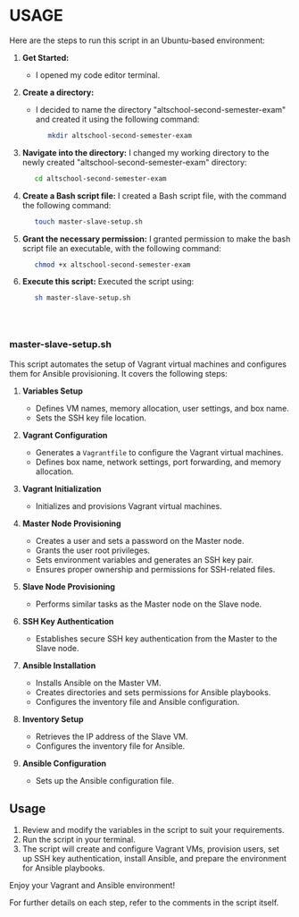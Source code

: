 # USAGE
Here are the steps to run this script in an Ubuntu-based environment:

1. **Get Started:** <br>
   - I opened my code editor terminal.
     
2. **Create a directory:** <br>
   - I decided to name the directory "altschool-second-semester-exam" and created it using the following command:
      ```bash
         mkdir altschool-second-semester-exam

3. **Navigate into the directory:** I changed my working directory to the newly created "altschool-second-semester-exam" directory:
      ```bash
         cd altschool-second-semester-exam
      
4. **Create a Bash script file:** I created a Bash script file, with the command the following command:
   ```bash
      touch master-slave-setup.sh

5. **Grant the necessary permission:** I granted permission to make the bash script file an executable, with the following command:
   ```bash
      chmod +x altschool-second-semester-exam

6. **Execute this script:** Executed the script using:
   ```bash
      sh master-slave-setup.sh

   



### master-slave-setup.sh

This script automates the setup of Vagrant virtual machines and configures them for Ansible provisioning. It covers the following steps:

1. **Variables Setup**
   - Defines VM names, memory allocation, user settings, and box name.
   - Sets the SSH key file location.

2. **Vagrant Configuration**
   - Generates a `Vagrantfile` to configure the Vagrant virtual machines.
   - Defines box name, network settings, port forwarding, and memory allocation.

3. **Vagrant Initialization**
   - Initializes and provisions Vagrant virtual machines.

4. **Master Node Provisioning**
   - Creates a user and sets a password on the Master node.
   - Grants the user root privileges.
   - Sets environment variables and generates an SSH key pair.
   - Ensures proper ownership and permissions for SSH-related files.

5. **Slave Node Provisioning**
   - Performs similar tasks as the Master node on the Slave node.

6. **SSH Key Authentication**
   - Establishes secure SSH key authentication from the Master to the Slave node.

7. **Ansible Installation**
   - Installs Ansible on the Master VM.
   - Creates directories and sets permissions for Ansible playbooks.
   - Configures the inventory file and Ansible configuration.

8. **Inventory Setup**
   - Retrieves the IP address of the Slave VM.
   - Configures the inventory file for Ansible.

9. **Ansible Configuration**
   - Sets up the Ansible configuration file.

## Usage

1. Review and modify the variables in the script to suit your requirements.
2. Run the script in your terminal.
3. The script will create and configure Vagrant VMs, provision users, set up SSH key authentication, install Ansible, and prepare the environment for Ansible playbooks.

Enjoy your Vagrant and Ansible environment!

For further details on each step, refer to the comments in the script itself.

